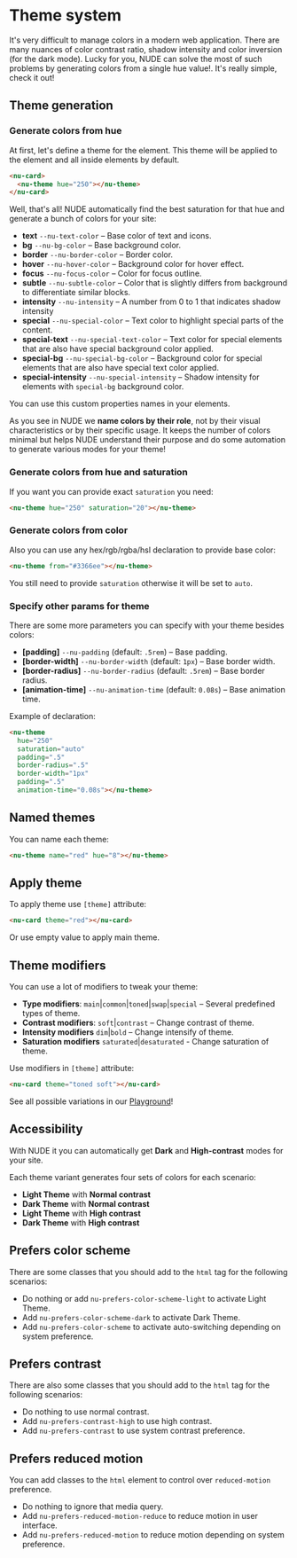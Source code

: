 # Theme system

It's very difficult to manage colors in a modern web application. There are many nuances of color contrast ratio, shadow intensity and color inversion (for the dark mode). Lucky for you, NUDE can solve the most of such problems by generating colors from a single hue value!. It's really simple, check it out!

## Theme generation

### Generate colors from hue

At first, let's define a theme for the element. This theme will be applied to the element and all inside elements by default.

```html
<nu-card>
  <nu-theme hue="250"></nu-theme>
</nu-card>
```

Well, that's all! NUDE automatically find the best saturation for that hue and generate a bunch of colors for your site:

* **text** `--nu-text-color` – Base color of text and icons.
* **bg** `--nu-bg-color` – Base background color.
* **border** `--nu-border-color` – Border color.
* **hover** `--nu-hover-color` – Background color for hover effect.
* **focus** `--nu-focus-color` – Color for focus outline.
* **subtle** `--nu-subtle-color` – Color that is slightly differs from background to differentiate similar blocks.
* **intensity** `--nu-intensity` – A number from 0 to 1 that indicates shadow intensity
* **special** `--nu-special-color` – Text color to highlight special parts of the content.
* **special-text** `--nu-special-text-color` – Text color for special elements that are also have special background color applied.
* **special-bg** `--nu-special-bg-color` – Background color for special elements that are also have special text color applied.
* **special-intensity** `--nu-special-intensity` – Shadow intensity for elements with `special-bg` background color.

You can use this custom properties names in your elements.

As you see in NUDE we **name colors by their role**, not by their visual characteristics or by their specific usage. It keeps the number of colors minimal but helps NUDE understand their purpose and do some automation to generate various modes for your theme!

### Generate colors from hue and saturation

If you want you can provide exact `saturation` you need:

```html
<nu-theme hue="250" saturation="20"></nu-theme>
```

### Generate colors from color

Also you can use any hex/rgb/rgba/hsl declaration to provide base color:

```html
<nu-theme from="#3366ee"></nu-theme>
```

You still need to provide `saturation` otherwise it will be set to `auto`.

### Specify other params for theme

There are some more parameters you can specify with your theme besides colors:

* **[padding]** `--nu-padding` (default: `.5rem`) – Base padding.
* **[border-width]** `--nu-border-width` (default: `1px`) – Base border width.
* **[border-radius]** `--nu-border-radius` (default: `.5rem`) – Base border radius.
* **[animation-time]** `--nu-animation-time` (default: `0.08s`) – Base animation time.

Example of declaration:

```html
<nu-theme
  hue="250"
  saturation="auto"
  padding=".5"
  border-radius=".5"
  border-width="1px"
  padding=".5"
  animation-time="0.08s"></nu-theme>
```

## Named themes
You can name each theme:

```html
<nu-theme name="red" hue="8"></nu-theme>
```

## Apply theme
To apply theme use `[theme]` attribute:

```html
<nu-card theme="red"></nu-card>
```

Or use empty value to apply main theme.

## Theme modifiers
You can use a lot of modifiers to tweak your theme:

* **Type modifiers**: `main`|`common`|`toned`|`swap`|`special` – Several predefined types of theme.
* **Contrast modifiers**: `soft`|`contrast` – Change contrast of theme.
* **Intensity modifiers** `dim`|`bold` – Change intensify of theme.
* **Saturation modifiers** `saturated`|`desaturated` - Change saturation of theme.

Use modifiers in `[theme]` attribute:
```html
<nu-card theme="toned soft"></nu-card>
```

See all possible variations in our [Playground](https://nude-playground.tenphi.now.sh/)!

## Accessibility

With NUDE it you can automatically get **Dark** and **High-contrast** modes for your site.

Each theme variant generates four sets of colors for each scenario:

* **Light Theme** with **Normal contrast**
* **Dark Theme** with **Normal contrast**
* **Light Theme** with **High contrast**
* **Dark Theme** with **High contrast**

## Prefers color scheme

There are some classes that you should add to the `html` tag for the following scenarios:

* Do nothing or add `nu-prefers-color-scheme-light` to activate Light Theme.
* Add `nu-prefers-color-scheme-dark` to activate Dark Theme.
* Add `nu-prefers-color-scheme` to activate auto-switching depending on system preference. 

## Prefers contrast

There are also some classes that you should add to the `html` tag for the following scenarios:

* Do nothing to use normal contrast.
* Add `nu-prefers-contrast-high` to use high contrast.
* Add `nu-prefers-contrast` to use system contrast preference.

## Prefers reduced motion

You can add classes to the `html` element to control over `reduced-motion` preference.

* Do nothing to ignore that media query.
* Add `nu-prefers-reduced-motion-reduce` to reduce motion in user interface.
* Add `nu-prefers-reduced-motion` to reduce motion depending on system preference.
